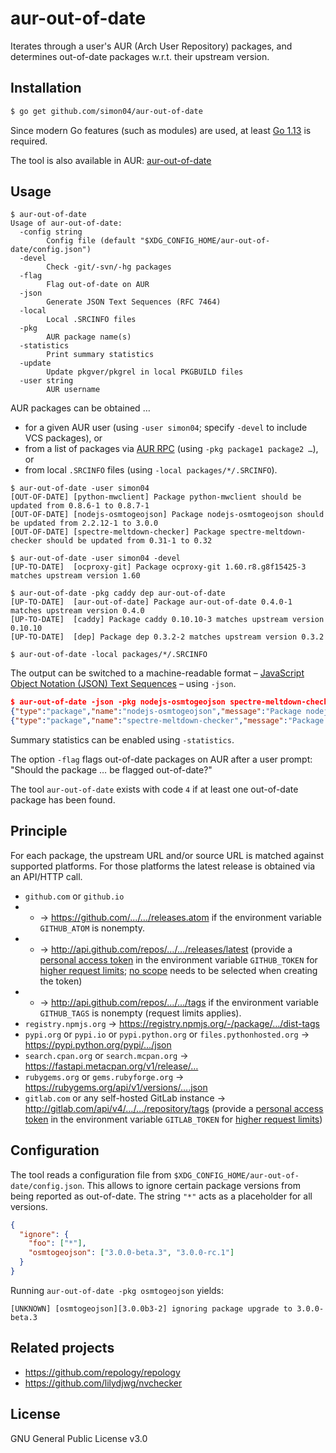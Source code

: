 aur-out-of-date
==========

Iterates through a user's AUR (Arch User Repository) packages, and determines out-of-date packages w.r.t. their upstream version.

Installation
------------

```sh
$ go get github.com/simon04/aur-out-of-date
```

Since modern Go features (such as modules) are used, at least [Go 1.13](https://golang.org/doc/go1.13) is required.

The tool is also available in AUR: [aur-out-of-date](https://aur.archlinux.org/packages/aur-out-of-date/)

Usage
-----

```
$ aur-out-of-date
Usage of aur-out-of-date:
  -config string
        Config file (default "$XDG_CONFIG_HOME/aur-out-of-date/config.json")
  -devel
        Check -git/-svn/-hg packages
  -flag
        Flag out-of-date on AUR
  -json
        Generate JSON Text Sequences (RFC 7464)
  -local
        Local .SRCINFO files
  -pkg
        AUR package name(s)
  -statistics
        Print summary statistics
  -update
        Update pkgver/pkgrel in local PKGBUILD files
  -user string
        AUR username
```

AUR packages can be obtained …

- for a given AUR user (using `-user simon04`; specify `-devel` to include VCS packages), or
- from a list of packages via [AUR RPC](https://aur.archlinux.org/rpc.php) (using `-pkg package1 package2 …`), or
- from local `.SRCINFO` files (using `-local packages/*/.SRCINFO`).

```
$ aur-out-of-date -user simon04
[OUT-OF-DATE] [python-mwclient] Package python-mwclient should be updated from 0.8.6-1 to 0.8.7-1
[OUT-OF-DATE] [nodejs-osmtogeojson] Package nodejs-osmtogeojson should be updated from 2.2.12-1 to 3.0.0
[OUT-OF-DATE] [spectre-meltdown-checker] Package spectre-meltdown-checker should be updated from 0.31-1 to 0.32

$ aur-out-of-date -user simon04 -devel
[UP-TO-DATE]  [ocproxy-git] Package ocproxy-git 1.60.r8.g8f15425-3 matches upstream version 1.60

$ aur-out-of-date -pkg caddy dep aur-out-of-date
[UP-TO-DATE]  [aur-out-of-date] Package aur-out-of-date 0.4.0-1 matches upstream version 0.4.0
[UP-TO-DATE]  [caddy] Package caddy 0.10.10-3 matches upstream version 0.10.10
[UP-TO-DATE]  [dep] Package dep 0.3.2-2 matches upstream version 0.3.2

$ aur-out-of-date -local packages/*/.SRCINFO
```

The output can be switched to a machine-readable format – [JavaScript Object Notation (JSON) Text Sequences](https://tools.ietf.org/html/rfc7464) – using `-json`.

```json
$ aur-out-of-date -json -pkg nodejs-osmtogeojson spectre-meltdown-checker
{"type":"package","name":"nodejs-osmtogeojson","message":"Package nodejs-osmtogeojson should be updated from 2.2.12-1 to 3.0.0","version":"2.2.12-1","upstream":"3.0.0","status":"OUT-OF-DATE"}
{"type":"package","name":"spectre-meltdown-checker","message":"Package spectre-meltdown-checker 0.35-1 matches upstream version 0.35","version":"0.35-1","upstream":"0.35","status":"UP-TO-DATE"}
```

Summary statistics can be enabled using `-statistics`.

The option `-flag` flags out-of-date packages on AUR after a user prompt: "Should the package … be flagged out-of-date?"

The tool `aur-out-of-date` exists with code `4` if at least one out-of-date package has been found.

Principle
---------

For each package, the upstream URL and/or source URL is matched against supported platforms. For those platforms the latest release is obtained via an API/HTTP call.

* `github.com` or `github.io`
* * → https://github.com/…/…/releases.atom if the environment variable `GITHUB_ATOM` is nonempty.
* * → http://api.github.com/repos/…/…/releases/latest (provide a [personal access token](https://github.com/settings/tokens) in the environment variable `GITHUB_TOKEN` for [higher request limits](https://developer.github.com/v3/#rate-limiting); [no scope](https://developer.github.com/apps/building-oauth-apps/understanding-scopes-for-oauth-apps/) needs to be selected when creating the token)
* * → http://api.github.com/repos/…/…/tags if the environment variable `GITHUB_TAGS` is nonempty (request limits applies).
* `registry.npmjs.org` → https://registry.npmjs.org/-/package/…/dist-tags
* `pypi.org` or `pypi.io` or `pypi.python.org` or `files.pythonhosted.org` → https://pypi.python.org/pypi/…/json
* `search.cpan.org` or `search.mcpan.org` → https://fastapi.metacpan.org/v1/release/…
* `rubygems.org` or `gems.rubyforge.org` → https://rubygems.org/api/v1/versions/….json
* `gitlab.com` or any self-hosted GitLab instance → http://gitlab.com/api/v4/…/…/repository/tags (provide a [personal access token](https://github.com/settings/tokens) in the environment variable `GITLAB_TOKEN` for [higher request limits](https://docs.gitlab.com/ee/api/#oauth2-tokens))

Configuration
-------------

The tool reads a configuration file from `$XDG_CONFIG_HOME/aur-out-of-date/config.json`. This allows to ignore certain package versions from being reported as out-of-date. The string `"*"` acts as a placeholder for all versions.

```json
{
  "ignore": {
    "foo": ["*"],
    "osmtogeojson": ["3.0.0-beta.3", "3.0.0-rc.1"]
  }
}
```

Running `aur-out-of-date -pkg osmtogeojson` yields:

```
[UNKNOWN] [osmtogeojson][3.0.0b3-2] ignoring package upgrade to 3.0.0-beta.3
```


Related projects
----------------

* https://github.com/repology/repology
* https://github.com/lilydjwg/nvchecker

License
-------

GNU General Public License v3.0
